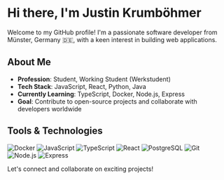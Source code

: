 # Hi there, I'm Justin Krumböhmer

Welcome to my GitHub profile! I'm a passionate software developer from Münster, Germany 🇩🇪, with a keen interest in building web applications.

## About Me

- **Profession**: Student, Working Student (Werkstudent)
- **Tech Stack**: JavaScript, React, Python, Java
- **Currently Learning**: TypeScript, Docker, Node.js, Express 
- **Goal**: Contribute to open-source projects and collaborate with developers worldwide

## Tools & Technologies

![Docker](https://img.shields.io/badge/-Docker-2496ED?style=flat-square&logo=docker&logoColor=white)
![JavaScript](https://img.shields.io/badge/-JavaScript-F7DF1E?style=flat-square&logo=javascript&logoColor=black)
![TypeScript](https://img.shields.io/badge/-TypeScript-3178C6?style=flat-square&logo=typescript&logoColor=white)
![React](https://img.shields.io/badge/-React-61DAFB?style=flat-square&logo=react&logoColor=black)
![PostgreSQL](https://img.shields.io/badge/PostgreSQL-4169e1?style=flat-square&logo=postgresql&logoColor=white)
![Git](https://img.shields.io/badge/-Git-F05032?style=flat-square&logo=git&logoColor=white)
![Node.js](https://img.shields.io/badge/-Node.js-339933?style=flat-square&logo=node.js&logoColor=white)
![Express](https://img.shields.io/badge/-Express-000000?style=flat-square&logo=express&logoColor=white)

Let's connect and collaborate on exciting projects!
